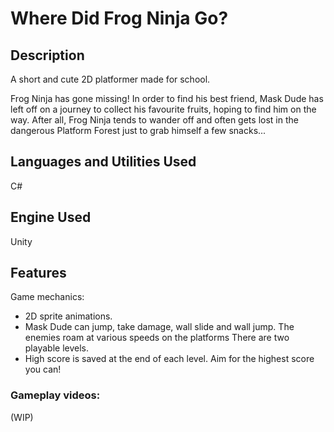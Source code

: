 # Where Did Frog Ninja Go?

## Description
A short and cute 2D platformer made for school. 

Frog Ninja has gone missing! In order to find his best friend, Mask Dude has left off on a journey to collect his favourite fruits, hoping to find him on the way. After all, Frog Ninja tends to wander off and often gets lost in the dangerous Platform Forest just to grab himself a few snacks...

## Languages and Utilities Used
C#

## Engine Used
Unity

## Features
Game mechanics:
- 2D sprite animations.
- Mask Dude can jump, take damage, wall slide and wall jump. The enemies roam at various speeds on the platforms There are two playable levels.
- High score is saved at the end of each level. Aim for the highest score you can!

### Gameplay videos:
(WIP)
